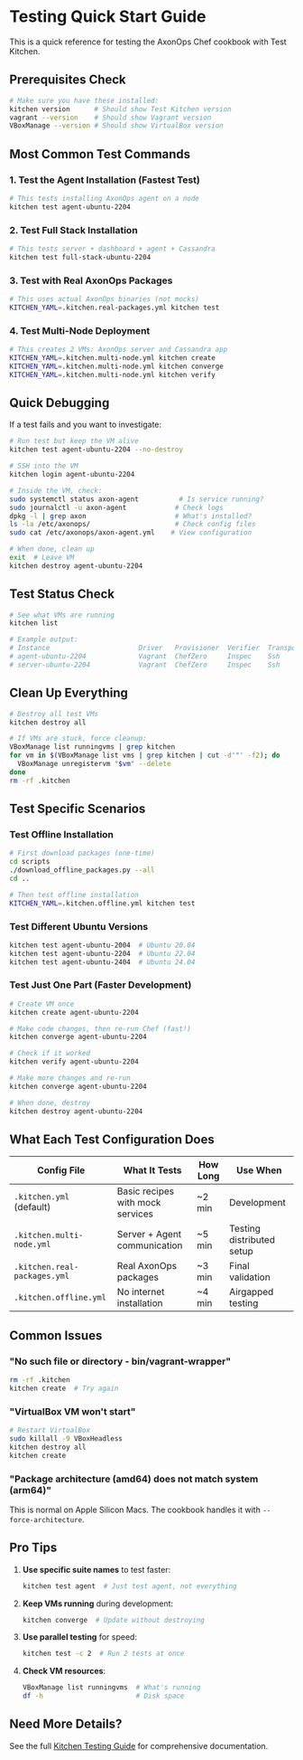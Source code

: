 # Testing Quick Start Guide

This is a quick reference for testing the AxonOps Chef cookbook with Test Kitchen.

## Prerequisites Check

```bash
# Make sure you have these installed:
kitchen version      # Should show Test Kitchen version
vagrant --version    # Should show Vagrant version
VBoxManage --version # Should show VirtualBox version
```

## Most Common Test Commands

### 1. Test the Agent Installation (Fastest Test)
```bash
# This tests installing AxonOps agent on a node
kitchen test agent-ubuntu-2204
```

### 2. Test Full Stack Installation
```bash
# This tests server + dashboard + agent + Cassandra
kitchen test full-stack-ubuntu-2204
```

### 3. Test with Real AxonOps Packages
```bash
# This uses actual AxonOps binaries (not mocks)
KITCHEN_YAML=.kitchen.real-packages.yml kitchen test
```

### 4. Test Multi-Node Deployment
```bash
# This creates 2 VMs: AxonOps server and Cassandra app
KITCHEN_YAML=.kitchen.multi-node.yml kitchen create
KITCHEN_YAML=.kitchen.multi-node.yml kitchen converge
KITCHEN_YAML=.kitchen.multi-node.yml kitchen verify
```

## Quick Debugging

If a test fails and you want to investigate:

```bash
# Run test but keep the VM alive
kitchen test agent-ubuntu-2204 --no-destroy

# SSH into the VM
kitchen login agent-ubuntu-2204

# Inside the VM, check:
sudo systemctl status axon-agent          # Is service running?
sudo journalctl -u axon-agent            # Check logs
dpkg -l | grep axon                      # What's installed?
ls -la /etc/axonops/                     # Check config files
sudo cat /etc/axonops/axon-agent.yml    # View configuration

# When done, clean up
exit  # Leave VM
kitchen destroy agent-ubuntu-2204
```

## Test Status Check

```bash
# See what VMs are running
kitchen list

# Example output:
# Instance                      Driver   Provisioner  Verifier  Transport  Last Action  Last Error
# agent-ubuntu-2204             Vagrant  ChefZero     Inspec    Ssh        Verified     None
# server-ubuntu-2204            Vagrant  ChefZero     Inspec    Ssh        Created      None
```

## Clean Up Everything

```bash
# Destroy all test VMs
kitchen destroy all

# If VMs are stuck, force cleanup:
VBoxManage list runningvms | grep kitchen
for vm in $(VBoxManage list vms | grep kitchen | cut -d'"' -f2); do 
  VBoxManage unregistervm "$vm" --delete
done
rm -rf .kitchen
```

## Test Specific Scenarios

### Test Offline Installation
```bash
# First download packages (one-time)
cd scripts
./download_offline_packages.py --all
cd ..

# Then test offline installation
KITCHEN_YAML=.kitchen.offline.yml kitchen test
```

### Test Different Ubuntu Versions
```bash
kitchen test agent-ubuntu-2004  # Ubuntu 20.04
kitchen test agent-ubuntu-2204  # Ubuntu 22.04
kitchen test agent-ubuntu-2404  # Ubuntu 24.04
```

### Test Just One Part (Faster Development)
```bash
# Create VM once
kitchen create agent-ubuntu-2204

# Make code changes, then re-run Chef (fast!)
kitchen converge agent-ubuntu-2204

# Check if it worked
kitchen verify agent-ubuntu-2204

# Make more changes and re-run
kitchen converge agent-ubuntu-2204

# When done, destroy
kitchen destroy agent-ubuntu-2204
```

## What Each Test Configuration Does

| Config File | What It Tests | How Long | Use When |
|-------------|---------------|----------|----------|
| `.kitchen.yml` (default) | Basic recipes with mock services | ~2 min | Development |
| `.kitchen.multi-node.yml` | Server + Agent communication | ~5 min | Testing distributed setup |
| `.kitchen.real-packages.yml` | Real AxonOps packages | ~3 min | Final validation |
| `.kitchen.offline.yml` | No internet installation | ~4 min | Airgapped testing |

## Common Issues

### "No such file or directory - bin/vagrant-wrapper"
```bash
rm -rf .kitchen
kitchen create  # Try again
```

### "VirtualBox VM won't start"
```bash
# Restart VirtualBox
sudo killall -9 VBoxHeadless
kitchen destroy all
kitchen create
```

### "Package architecture (amd64) does not match system (arm64)"
This is normal on Apple Silicon Macs. The cookbook handles it with `--force-architecture`.

## Pro Tips

1. **Use specific suite names** to test faster:
   ```bash
   kitchen test agent  # Just test agent, not everything
   ```

2. **Keep VMs running** during development:
   ```bash
   kitchen converge  # Update without destroying
   ```

3. **Use parallel testing** for speed:
   ```bash
   kitchen test -c 2  # Run 2 tests at once
   ```

4. **Check VM resources**:
   ```bash
   VBoxManage list runningvms  # What's running
   df -h                       # Disk space
   ```

## Need More Details?

See the full [Kitchen Testing Guide](docs/KITCHEN_TESTING_GUIDE.md) for comprehensive documentation.